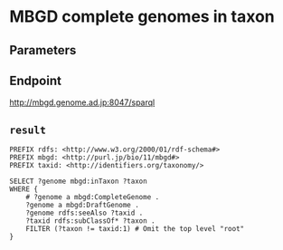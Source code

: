 # MBGD complete genomes in taxon

## Parameters


## Endpoint
http://mbgd.genome.ad.jp:8047/sparql

## `result`

```sparql
PREFIX rdfs: <http://www.w3.org/2000/01/rdf-schema#>
PREFIX mbgd: <http://purl.jp/bio/11/mbgd#>
PREFIX taxid: <http://identifiers.org/taxonomy/>

SELECT ?genome mbgd:inTaxon ?taxon
WHERE {
    # ?genome a mbgd:CompleteGenome .
    ?genome a mbgd:DraftGenome .
    ?genome rdfs:seeAlso ?taxid .
    ?taxid rdfs:subClassOf* ?taxon . 
    FILTER (?taxon != taxid:1) # Omit the top level "root"
}


```
